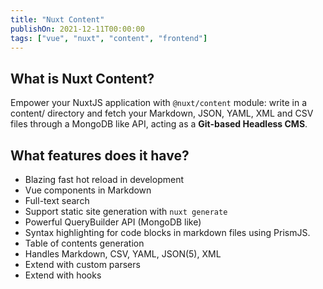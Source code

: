 ```yaml
---
title: "Nuxt Content"
publishOn: 2021-12-11T00:00:00
tags: ["vue", "nuxt", "content", "frontend"]
---
```


## What is Nuxt Content?

Empower your NuxtJS application with `@nuxt/content` module: write in a content/ directory and fetch your Markdown, JSON, YAML, XML and CSV files through a MongoDB like API, acting as a **Git-based Headless CMS**.

## What features does it have?

- Blazing fast hot reload in development
- Vue components in Markdown
- Full-text search
- Support static site generation with `nuxt generate`
- Powerful QueryBuilder API (MongoDB like)
- Syntax highlighting for code blocks in markdown files using PrismJS.
- Table of contents generation
- Handles Markdown, CSV, YAML, JSON(5), XML
- Extend with custom parsers
- Extend with hooks
